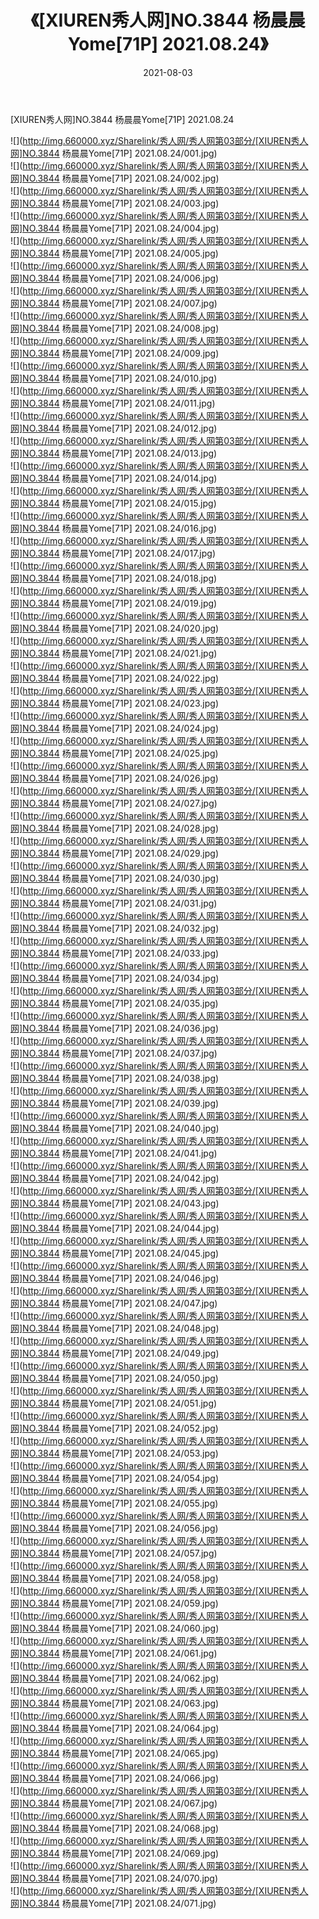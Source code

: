 ﻿---
layout: post
title:  《[XIUREN秀人网]NO.3844 杨晨晨Yome[71P] 2021.08.24》
date:   2021-08-03
img: http://img.660000.xyz/Sharelink/秀人网/秀人网第03部分/[XIUREN秀人网]NO.3844 杨晨晨Yome[71P] 2021.08.24/000.jpg
categories: [美女, 清纯, 唯美]
---

[XIUREN秀人网]NO.3844 杨晨晨Yome[71P] 2021.08.24

  ![](http://img.660000.xyz/Sharelink/秀人网/秀人网第03部分/[XIUREN秀人网]NO.3844 杨晨晨Yome[71P] 2021.08.24/001.jpg) <br> ![](http://img.660000.xyz/Sharelink/秀人网/秀人网第03部分/[XIUREN秀人网]NO.3844 杨晨晨Yome[71P] 2021.08.24/002.jpg) <br> ![](http://img.660000.xyz/Sharelink/秀人网/秀人网第03部分/[XIUREN秀人网]NO.3844 杨晨晨Yome[71P] 2021.08.24/003.jpg) <br> ![](http://img.660000.xyz/Sharelink/秀人网/秀人网第03部分/[XIUREN秀人网]NO.3844 杨晨晨Yome[71P] 2021.08.24/004.jpg) <br> ![](http://img.660000.xyz/Sharelink/秀人网/秀人网第03部分/[XIUREN秀人网]NO.3844 杨晨晨Yome[71P] 2021.08.24/005.jpg) <br> ![](http://img.660000.xyz/Sharelink/秀人网/秀人网第03部分/[XIUREN秀人网]NO.3844 杨晨晨Yome[71P] 2021.08.24/006.jpg) <br> ![](http://img.660000.xyz/Sharelink/秀人网/秀人网第03部分/[XIUREN秀人网]NO.3844 杨晨晨Yome[71P] 2021.08.24/007.jpg) <br> ![](http://img.660000.xyz/Sharelink/秀人网/秀人网第03部分/[XIUREN秀人网]NO.3844 杨晨晨Yome[71P] 2021.08.24/008.jpg) <br> ![](http://img.660000.xyz/Sharelink/秀人网/秀人网第03部分/[XIUREN秀人网]NO.3844 杨晨晨Yome[71P] 2021.08.24/009.jpg) <br> ![](http://img.660000.xyz/Sharelink/秀人网/秀人网第03部分/[XIUREN秀人网]NO.3844 杨晨晨Yome[71P] 2021.08.24/010.jpg) <br> ![](http://img.660000.xyz/Sharelink/秀人网/秀人网第03部分/[XIUREN秀人网]NO.3844 杨晨晨Yome[71P] 2021.08.24/011.jpg) <br> ![](http://img.660000.xyz/Sharelink/秀人网/秀人网第03部分/[XIUREN秀人网]NO.3844 杨晨晨Yome[71P] 2021.08.24/012.jpg) <br> ![](http://img.660000.xyz/Sharelink/秀人网/秀人网第03部分/[XIUREN秀人网]NO.3844 杨晨晨Yome[71P] 2021.08.24/013.jpg) <br> ![](http://img.660000.xyz/Sharelink/秀人网/秀人网第03部分/[XIUREN秀人网]NO.3844 杨晨晨Yome[71P] 2021.08.24/014.jpg) <br> ![](http://img.660000.xyz/Sharelink/秀人网/秀人网第03部分/[XIUREN秀人网]NO.3844 杨晨晨Yome[71P] 2021.08.24/015.jpg) <br> ![](http://img.660000.xyz/Sharelink/秀人网/秀人网第03部分/[XIUREN秀人网]NO.3844 杨晨晨Yome[71P] 2021.08.24/016.jpg) <br> ![](http://img.660000.xyz/Sharelink/秀人网/秀人网第03部分/[XIUREN秀人网]NO.3844 杨晨晨Yome[71P] 2021.08.24/017.jpg) <br> ![](http://img.660000.xyz/Sharelink/秀人网/秀人网第03部分/[XIUREN秀人网]NO.3844 杨晨晨Yome[71P] 2021.08.24/018.jpg) <br> ![](http://img.660000.xyz/Sharelink/秀人网/秀人网第03部分/[XIUREN秀人网]NO.3844 杨晨晨Yome[71P] 2021.08.24/019.jpg) <br> ![](http://img.660000.xyz/Sharelink/秀人网/秀人网第03部分/[XIUREN秀人网]NO.3844 杨晨晨Yome[71P] 2021.08.24/020.jpg) <br> ![](http://img.660000.xyz/Sharelink/秀人网/秀人网第03部分/[XIUREN秀人网]NO.3844 杨晨晨Yome[71P] 2021.08.24/021.jpg) <br> ![](http://img.660000.xyz/Sharelink/秀人网/秀人网第03部分/[XIUREN秀人网]NO.3844 杨晨晨Yome[71P] 2021.08.24/022.jpg) <br> ![](http://img.660000.xyz/Sharelink/秀人网/秀人网第03部分/[XIUREN秀人网]NO.3844 杨晨晨Yome[71P] 2021.08.24/023.jpg) <br> ![](http://img.660000.xyz/Sharelink/秀人网/秀人网第03部分/[XIUREN秀人网]NO.3844 杨晨晨Yome[71P] 2021.08.24/024.jpg) <br> ![](http://img.660000.xyz/Sharelink/秀人网/秀人网第03部分/[XIUREN秀人网]NO.3844 杨晨晨Yome[71P] 2021.08.24/025.jpg) <br> ![](http://img.660000.xyz/Sharelink/秀人网/秀人网第03部分/[XIUREN秀人网]NO.3844 杨晨晨Yome[71P] 2021.08.24/026.jpg) <br> ![](http://img.660000.xyz/Sharelink/秀人网/秀人网第03部分/[XIUREN秀人网]NO.3844 杨晨晨Yome[71P] 2021.08.24/027.jpg) <br> ![](http://img.660000.xyz/Sharelink/秀人网/秀人网第03部分/[XIUREN秀人网]NO.3844 杨晨晨Yome[71P] 2021.08.24/028.jpg) <br> ![](http://img.660000.xyz/Sharelink/秀人网/秀人网第03部分/[XIUREN秀人网]NO.3844 杨晨晨Yome[71P] 2021.08.24/029.jpg) <br> ![](http://img.660000.xyz/Sharelink/秀人网/秀人网第03部分/[XIUREN秀人网]NO.3844 杨晨晨Yome[71P] 2021.08.24/030.jpg) <br> ![](http://img.660000.xyz/Sharelink/秀人网/秀人网第03部分/[XIUREN秀人网]NO.3844 杨晨晨Yome[71P] 2021.08.24/031.jpg) <br> ![](http://img.660000.xyz/Sharelink/秀人网/秀人网第03部分/[XIUREN秀人网]NO.3844 杨晨晨Yome[71P] 2021.08.24/032.jpg) <br> ![](http://img.660000.xyz/Sharelink/秀人网/秀人网第03部分/[XIUREN秀人网]NO.3844 杨晨晨Yome[71P] 2021.08.24/033.jpg) <br> ![](http://img.660000.xyz/Sharelink/秀人网/秀人网第03部分/[XIUREN秀人网]NO.3844 杨晨晨Yome[71P] 2021.08.24/034.jpg) <br> ![](http://img.660000.xyz/Sharelink/秀人网/秀人网第03部分/[XIUREN秀人网]NO.3844 杨晨晨Yome[71P] 2021.08.24/035.jpg) <br> ![](http://img.660000.xyz/Sharelink/秀人网/秀人网第03部分/[XIUREN秀人网]NO.3844 杨晨晨Yome[71P] 2021.08.24/036.jpg) <br> ![](http://img.660000.xyz/Sharelink/秀人网/秀人网第03部分/[XIUREN秀人网]NO.3844 杨晨晨Yome[71P] 2021.08.24/037.jpg) <br> ![](http://img.660000.xyz/Sharelink/秀人网/秀人网第03部分/[XIUREN秀人网]NO.3844 杨晨晨Yome[71P] 2021.08.24/038.jpg) <br> ![](http://img.660000.xyz/Sharelink/秀人网/秀人网第03部分/[XIUREN秀人网]NO.3844 杨晨晨Yome[71P] 2021.08.24/039.jpg) <br> ![](http://img.660000.xyz/Sharelink/秀人网/秀人网第03部分/[XIUREN秀人网]NO.3844 杨晨晨Yome[71P] 2021.08.24/040.jpg) <br> ![](http://img.660000.xyz/Sharelink/秀人网/秀人网第03部分/[XIUREN秀人网]NO.3844 杨晨晨Yome[71P] 2021.08.24/041.jpg) <br> ![](http://img.660000.xyz/Sharelink/秀人网/秀人网第03部分/[XIUREN秀人网]NO.3844 杨晨晨Yome[71P] 2021.08.24/042.jpg) <br> ![](http://img.660000.xyz/Sharelink/秀人网/秀人网第03部分/[XIUREN秀人网]NO.3844 杨晨晨Yome[71P] 2021.08.24/043.jpg) <br> ![](http://img.660000.xyz/Sharelink/秀人网/秀人网第03部分/[XIUREN秀人网]NO.3844 杨晨晨Yome[71P] 2021.08.24/044.jpg) <br> ![](http://img.660000.xyz/Sharelink/秀人网/秀人网第03部分/[XIUREN秀人网]NO.3844 杨晨晨Yome[71P] 2021.08.24/045.jpg) <br> ![](http://img.660000.xyz/Sharelink/秀人网/秀人网第03部分/[XIUREN秀人网]NO.3844 杨晨晨Yome[71P] 2021.08.24/046.jpg) <br> ![](http://img.660000.xyz/Sharelink/秀人网/秀人网第03部分/[XIUREN秀人网]NO.3844 杨晨晨Yome[71P] 2021.08.24/047.jpg) <br> ![](http://img.660000.xyz/Sharelink/秀人网/秀人网第03部分/[XIUREN秀人网]NO.3844 杨晨晨Yome[71P] 2021.08.24/048.jpg) <br> ![](http://img.660000.xyz/Sharelink/秀人网/秀人网第03部分/[XIUREN秀人网]NO.3844 杨晨晨Yome[71P] 2021.08.24/049.jpg) <br> ![](http://img.660000.xyz/Sharelink/秀人网/秀人网第03部分/[XIUREN秀人网]NO.3844 杨晨晨Yome[71P] 2021.08.24/050.jpg) <br> ![](http://img.660000.xyz/Sharelink/秀人网/秀人网第03部分/[XIUREN秀人网]NO.3844 杨晨晨Yome[71P] 2021.08.24/051.jpg) <br> ![](http://img.660000.xyz/Sharelink/秀人网/秀人网第03部分/[XIUREN秀人网]NO.3844 杨晨晨Yome[71P] 2021.08.24/052.jpg) <br> ![](http://img.660000.xyz/Sharelink/秀人网/秀人网第03部分/[XIUREN秀人网]NO.3844 杨晨晨Yome[71P] 2021.08.24/053.jpg) <br> ![](http://img.660000.xyz/Sharelink/秀人网/秀人网第03部分/[XIUREN秀人网]NO.3844 杨晨晨Yome[71P] 2021.08.24/054.jpg) <br> ![](http://img.660000.xyz/Sharelink/秀人网/秀人网第03部分/[XIUREN秀人网]NO.3844 杨晨晨Yome[71P] 2021.08.24/055.jpg) <br> ![](http://img.660000.xyz/Sharelink/秀人网/秀人网第03部分/[XIUREN秀人网]NO.3844 杨晨晨Yome[71P] 2021.08.24/056.jpg) <br> ![](http://img.660000.xyz/Sharelink/秀人网/秀人网第03部分/[XIUREN秀人网]NO.3844 杨晨晨Yome[71P] 2021.08.24/057.jpg) <br> ![](http://img.660000.xyz/Sharelink/秀人网/秀人网第03部分/[XIUREN秀人网]NO.3844 杨晨晨Yome[71P] 2021.08.24/058.jpg) <br> ![](http://img.660000.xyz/Sharelink/秀人网/秀人网第03部分/[XIUREN秀人网]NO.3844 杨晨晨Yome[71P] 2021.08.24/059.jpg) <br> ![](http://img.660000.xyz/Sharelink/秀人网/秀人网第03部分/[XIUREN秀人网]NO.3844 杨晨晨Yome[71P] 2021.08.24/060.jpg) <br> ![](http://img.660000.xyz/Sharelink/秀人网/秀人网第03部分/[XIUREN秀人网]NO.3844 杨晨晨Yome[71P] 2021.08.24/061.jpg) <br> ![](http://img.660000.xyz/Sharelink/秀人网/秀人网第03部分/[XIUREN秀人网]NO.3844 杨晨晨Yome[71P] 2021.08.24/062.jpg) <br> ![](http://img.660000.xyz/Sharelink/秀人网/秀人网第03部分/[XIUREN秀人网]NO.3844 杨晨晨Yome[71P] 2021.08.24/063.jpg) <br> ![](http://img.660000.xyz/Sharelink/秀人网/秀人网第03部分/[XIUREN秀人网]NO.3844 杨晨晨Yome[71P] 2021.08.24/064.jpg) <br> ![](http://img.660000.xyz/Sharelink/秀人网/秀人网第03部分/[XIUREN秀人网]NO.3844 杨晨晨Yome[71P] 2021.08.24/065.jpg) <br> ![](http://img.660000.xyz/Sharelink/秀人网/秀人网第03部分/[XIUREN秀人网]NO.3844 杨晨晨Yome[71P] 2021.08.24/066.jpg) <br> ![](http://img.660000.xyz/Sharelink/秀人网/秀人网第03部分/[XIUREN秀人网]NO.3844 杨晨晨Yome[71P] 2021.08.24/067.jpg) <br> ![](http://img.660000.xyz/Sharelink/秀人网/秀人网第03部分/[XIUREN秀人网]NO.3844 杨晨晨Yome[71P] 2021.08.24/068.jpg) <br> ![](http://img.660000.xyz/Sharelink/秀人网/秀人网第03部分/[XIUREN秀人网]NO.3844 杨晨晨Yome[71P] 2021.08.24/069.jpg) <br> ![](http://img.660000.xyz/Sharelink/秀人网/秀人网第03部分/[XIUREN秀人网]NO.3844 杨晨晨Yome[71P] 2021.08.24/070.jpg) <br> ![](http://img.660000.xyz/Sharelink/秀人网/秀人网第03部分/[XIUREN秀人网]NO.3844 杨晨晨Yome[71P] 2021.08.24/071.jpg) <br>